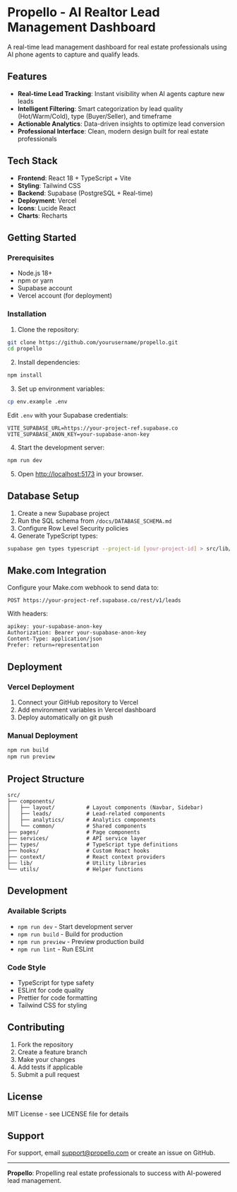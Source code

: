 # Propello - AI Realtor Lead Management Dashboard

A real-time lead management dashboard for real estate professionals using AI phone agents to capture and qualify leads.

## Features

- **Real-time Lead Tracking**: Instant visibility when AI agents capture new leads
- **Intelligent Filtering**: Smart categorization by lead quality (Hot/Warm/Cold), type (Buyer/Seller), and timeframe
- **Actionable Analytics**: Data-driven insights to optimize lead conversion
- **Professional Interface**: Clean, modern design built for real estate professionals

## Tech Stack

- **Frontend**: React 18 + TypeScript + Vite
- **Styling**: Tailwind CSS
- **Backend**: Supabase (PostgreSQL + Real-time)
- **Deployment**: Vercel
- **Icons**: Lucide React
- **Charts**: Recharts

## Getting Started

### Prerequisites

- Node.js 18+
- npm or yarn
- Supabase account
- Vercel account (for deployment)

### Installation

1. Clone the repository:
```bash
git clone https://github.com/yourusername/propello.git
cd propello
```

2. Install dependencies:
```bash
npm install
```

3. Set up environment variables:
```bash
cp env.example .env
```

Edit `.env` with your Supabase credentials:
```
VITE_SUPABASE_URL=https://your-project-ref.supabase.co
VITE_SUPABASE_ANON_KEY=your-supabase-anon-key
```

4. Start the development server:
```bash
npm run dev
```

5. Open [http://localhost:5173](http://localhost:5173) in your browser.

## Database Setup

1. Create a new Supabase project
2. Run the SQL schema from `/docs/DATABASE_SCHEMA.md`
3. Configure Row Level Security policies
4. Generate TypeScript types:
```bash
supabase gen types typescript --project-id [your-project-id] > src/lib/database.types.ts
```

## Make.com Integration

Configure your Make.com webhook to send data to:
```
POST https://your-project-ref.supabase.co/rest/v1/leads
```

With headers:
```
apikey: your-supabase-anon-key
Authorization: Bearer your-supabase-anon-key
Content-Type: application/json
Prefer: return=representation
```

## Deployment

### Vercel Deployment

1. Connect your GitHub repository to Vercel
2. Add environment variables in Vercel dashboard
3. Deploy automatically on git push

### Manual Deployment

```bash
npm run build
npm run preview
```

## Project Structure

```
src/
├── components/
│   ├── layout/          # Layout components (Navbar, Sidebar)
│   ├── leads/           # Lead-related components
│   ├── analytics/       # Analytics components
│   └── common/          # Shared components
├── pages/               # Page components
├── services/            # API service layer
├── types/               # TypeScript type definitions
├── hooks/               # Custom React hooks
├── context/             # React context providers
├── lib/                 # Utility libraries
└── utils/               # Helper functions
```

## Development

### Available Scripts

- `npm run dev` - Start development server
- `npm run build` - Build for production
- `npm run preview` - Preview production build
- `npm run lint` - Run ESLint

### Code Style

- TypeScript for type safety
- ESLint for code quality
- Prettier for code formatting
- Tailwind CSS for styling

## Contributing

1. Fork the repository
2. Create a feature branch
3. Make your changes
4. Add tests if applicable
5. Submit a pull request

## License

MIT License - see LICENSE file for details

## Support

For support, email support@propello.com or create an issue on GitHub.

---

**Propello**: Propelling real estate professionals to success with AI-powered lead management.

